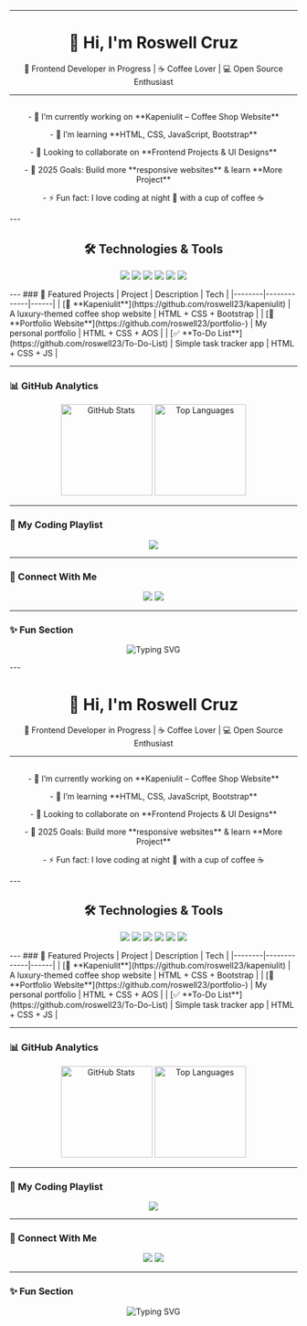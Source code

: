 
---
  <h1 align="center">👋 Hi, I'm Roswell Cruz</h1>
  <p align="center">🌱 Frontend Developer in Progress | ☕ Coffee Lover | 💻 Open Source Enthusiast</p>

---
<div class="container text-center">
  <div class="row">
    <h2 align="center"></h2>
    <div class="col">
      <p align="center">- 🔭 I’m currently working on **Kapeniulit – Coffee Shop Website**</p>
    </div>
    <div class="col">
      <p align="center">- 🌱 I’m learning **HTML, CSS, JavaScript, Bootstrap** </p>
    </div>
    <div class="col">
      <p align="center">- 👯 Looking to collaborate on **Frontend Projects & UI Designs**</p>
    </div>
    <div class="col">
      <p align="center">- 🎯 2025 Goals: Build more **responsive websites** & learn **More Project**</p>
  </div>
    <div class="col">
      <p align="center">- ⚡ Fun fact: I love coding at night 🌙 with a cup of coffee ☕</p>
    </div>
</div>
---
<h2 align="center">🛠️ Technologies & Tools</h2>
<p align="center">
  <img src="https://img.shields.io/badge/HTML5-E34F26?style=for-the-badge&logo=html5&logoColor=white" />
  <img src="https://img.shields.io/badge/CSS3-1572B6?style=for-the-badge&logo=css3&logoColor=white" />
  <img src="https://img.shields.io/badge/Bootstrap-563D7C?style=for-the-badge&logo=bootstrap&logoColor=white" />
  <img src="https://img.shields.io/badge/JavaScript-F7DF1E?style=for-the-badge&logo=javascript&logoColor=black" />
  <img src="https://img.shields.io/badge/GitHub-181717?style=for-the-badge&logo=github&logoColor=white" />
  <img src="https://img.shields.io/badge/VSCode-007ACC?style=for-the-badge&logo=visual-studio-code&logoColor=white" />
</p>
---
### 📌 Featured Projects
| Project | Description | Tech |
|--------|-------------|------|
| [🌸 **Kapeniulit**](https://github.com/roswell23/kapeniulit) | A luxury-themed coffee shop website | HTML + CSS + Bootstrap |
| [🎨 **Portfolio Website**](https://github.com/roswell23/portfolio-) | My personal portfolio | HTML + CSS + AOS |
| [✅ **To-Do List**](https://github.com/roswell23/To-Do-List) | Simple task tracker app | HTML + CSS + JS |

---
### 📊 GitHub Analytics
<p align="center">
  <img src="https://github-readme-stats.vercel.app/api?username=roswell23&show_icons=true&theme=tokyonight" alt="GitHub Stats" height="160"/>
  <img src="https://github-readme-stats.vercel.app/api/top-langs/?username=roswell23&layout=compact&theme=tokyonight" alt="Top Languages" height="160"/>
</p>

---

### 🎵 My Coding Playlist
<p align="center">
  <a href="https://open.spotify.com/user/roswellcruz12">
    <img src="https://img.shields.io/badge/Spotify-Listen%20Now-1DB954?style=for-the-badge&logo=spotify&logoColor=white">
  </a>
</p>



---

### 🔗 Connect With Me
<p align="center">
  <a href="https://facebook.com/roswell.cruz.22439"><img src="https://img.shields.io/badge/Facebook-1877F2?style=for-the-badge&logo=facebook&logoColor=white"></a>
  <a href="https://youtube.com/@Roswellcruz"><img src="https://img.shields.io/badge/YouTube-FF0000?style=for-the-badge&logo=youtube&logoColor=white"></a>
</p>

---

### ✨ Fun Section
<p align="center">
  <img src="https://readme-typing-svg.herokuapp.com?font=Fira+Code&pause=1000&color=F7F7F7&center=true&width=435&lines=Frontend+Developer+in+progress...;Building+modern+websites+...;Let's+code+together!" alt="Typing SVG" />
</p>---
  <h1 align="center">👋 Hi, I'm Roswell Cruz</h1>
  <p align="center">🌱 Frontend Developer in Progress | ☕ Coffee Lover | 💻 Open Source Enthusiast</p>

---
<div class="container text-center">
  <div class="row">
    <h2 align="center"></h2>
    <div class="col">
      <p align="center">- 🔭 I’m currently working on **Kapeniulit – Coffee Shop Website**</p>
    </div>
    <div class="col">
      <p align="center">- 🌱 I’m learning **HTML, CSS, JavaScript, Bootstrap** </p>
    </div>
    <div class="col">
      <p align="center">- 👯 Looking to collaborate on **Frontend Projects & UI Designs**</p>
    </div>
    <div class="col">
      <p align="center">- 🎯 2025 Goals: Build more **responsive websites** & learn **More Project**</p>
  </div>
    <div class="col">
      <p align="center">- ⚡ Fun fact: I love coding at night 🌙 with a cup of coffee ☕</p>
    </div>
</div>
---
<h2 align="center">🛠️ Technologies & Tools</h2>
<p align="center">
  <img src="https://img.shields.io/badge/HTML5-E34F26?style=for-the-badge&logo=html5&logoColor=white" />
  <img src="https://img.shields.io/badge/CSS3-1572B6?style=for-the-badge&logo=css3&logoColor=white" />
  <img src="https://img.shields.io/badge/Bootstrap-563D7C?style=for-the-badge&logo=bootstrap&logoColor=white" />
  <img src="https://img.shields.io/badge/JavaScript-F7DF1E?style=for-the-badge&logo=javascript&logoColor=black" />
  <img src="https://img.shields.io/badge/GitHub-181717?style=for-the-badge&logo=github&logoColor=white" />
  <img src="https://img.shields.io/badge/VSCode-007ACC?style=for-the-badge&logo=visual-studio-code&logoColor=white" />
</p>
---
### 📌 Featured Projects
| Project | Description | Tech |
|--------|-------------|------|
| [🌸 **Kapeniulit**](https://github.com/roswell23/kapeniulit) | A luxury-themed coffee shop website | HTML + CSS + Bootstrap |
| [🎨 **Portfolio Website**](https://github.com/roswell23/portfolio-) | My personal portfolio | HTML + CSS + AOS |
| [✅ **To-Do List**](https://github.com/roswell23/To-Do-List) | Simple task tracker app | HTML + CSS + JS |

---
### 📊 GitHub Analytics
<p align="center">
  <img src="https://github-readme-stats.vercel.app/api?username=roswell23&show_icons=true&theme=tokyonight" alt="GitHub Stats" height="160"/>
  <img src="https://github-readme-stats.vercel.app/api/top-langs/?username=roswell23&layout=compact&theme=tokyonight" alt="Top Languages" height="160"/>
</p>

---

### 🎵 My Coding Playlist
<p align="center">
  <a href="https://open.spotify.com/user/roswellcruz12">
    <img src="https://img.shields.io/badge/Spotify-Listen%20Now-1DB954?style=for-the-badge&logo=spotify&logoColor=white">
  </a>
</p>



---

### 🔗 Connect With Me
<p align="center">
  <a href="https://facebook.com/roswell.cruz.22439"><img src="https://img.shields.io/badge/Facebook-1877F2?style=for-the-badge&logo=facebook&logoColor=white"></a>
  <a href="https://youtube.com/@Roswellcruz"><img src="https://img.shields.io/badge/YouTube-FF0000?style=for-the-badge&logo=youtube&logoColor=white"></a>
</p>

---

### ✨ Fun Section
<p align="center">
  <img src="https://readme-typing-svg.herokuapp.com?font=Fira+Code&pause=1000&color=F7F7F7&center=true&width=435&lines=Frontend+Developer+in+progress...;Building+modern+websites+...;Let's+code+together!" alt="Typing SVG" />
</p>
